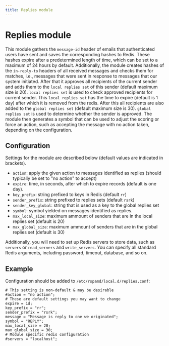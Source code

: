 ```yaml
---
title: Replies module
---
```



# Replies module

This module gathers the `message-id` header of emails that authenticated users have sent and saves the corresponding hashes to Redis. These hashes expire after a predetermined length of time, which can be set to a maximum of 24 hours by default. Additionally, the module creates hashes of the `in-reply-to` headers of all received messages and checks them for matches, i.e., messages that were sent in response to messages that our system initiated. After that it approves all recipients of the current sender and adds them to the `local replies set` of this sender (default maximum size is 20). `local replies set` is used to check approved recipients for current sender. This `local replies set` has the time to expire (default is 1 day) after which it is removed from the redis. After this all recipients are also added to the `global replies set` (default maximum size is 30). `global replies set` is used to determine whether the sender is approved. The module then generates a symbol that can be used to adjust the scoring or force an action, such as accepting the message with no action taken, depending on the configuration.


## Configuration

Settings for the module are described below (default values are indicated in brackets).

- `action`: apply the given action to messages identified as replies (should typically be set to "no action" to accept)
- `expire`: time, in seconds, after which to expire records (default is one day).
- `key_prefix`: string prefixed to keys in Redis (default `rr`)
- `sender_prefix`: string prefixed to replies sets (default `rsrk`)
- `sender_key_global`: string that is used as a key to the global replies set
- `symbol`: symbol yielded on messages identified as replies.
- `max_local_size`: maximum ammount of senders that are in the local replies set (default is 20)
- `max_global_size`: maximum ammount of senders that are in the global replies set (default is 30)

Additionally, you will need to set up Redis servers to store data, such as `servers` or `read_servers` and `write_servers`. You can specify all standard Redis arguments, including password, timeout, database, and so on.

## Example

Configuration should be added to `/etc/rspamd/local.d/replies.conf`:

~~~hcl
# This setting is non-default & may be desirable
#action = "no action";
# These are default settings you may want to change
expire = 1d;
key_prefix = "rr";
sender_prefix = "rsrk";
message = "Message is reply to one we originated";
symbol = "REPLY";
max_local_size = 20;
max_global_size = 30;
# Module specific redis configuration
#servers = "localhost";
~~~
